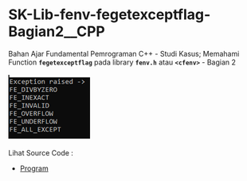 # SK-Lib-fenv-fegetexceptflag-Bagian2__CPP
Bahan Ajar Fundamental Pemrograman C++ - Studi Kasus; Memahami Function <code><b>fegetexceptflag</b></code> pada library <code><b>fenv.h</b></code> atau <code><b>&lt;cfenv></b></code> - Bagian 2<br><br>
<img src="https://github.com/RizkyKhapidsyah/SK-Lib-fenv-fegetexceptflag-Bagian2__CPP/blob/master/SK-Lib-fenv-fegetexceptflag-Bagian2__CPP/result/001.PNG"><br><br>
Lihat Source Code : <br>
- <a href="https://github.com/RizkyKhapidsyah/SK-Lib-fenv-fegetexceptflag-Bagian2__CPP/blob/master/SK-Lib-fenv-fegetexceptflag-Bagian2__CPP/Source.cpp">Program</a>

